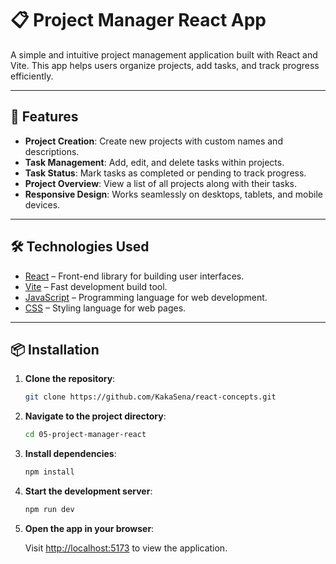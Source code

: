 # 📋 Project Manager React App

A simple and intuitive project management application built with React and Vite. This app helps users organize projects, add tasks, and track progress efficiently.

---

## 🚀 Features

- **Project Creation**: Create new projects with custom names and descriptions.
- **Task Management**: Add, edit, and delete tasks within projects.
- **Task Status**: Mark tasks as completed or pending to track progress.
- **Project Overview**: View a list of all projects along with their tasks.
- **Responsive Design**: Works seamlessly on desktops, tablets, and mobile devices.

---

## 🛠️ Technologies Used

- [React](https://reactjs.org/) – Front-end library for building user interfaces.
- [Vite](https://vitejs.dev/) – Fast development build tool.
- [JavaScript](https://developer.mozilla.org/en-US/docs/Web/JavaScript) – Programming language for web development.
- [CSS](https://developer.mozilla.org/en-US/docs/Web/CSS) – Styling language for web pages.

---

## 📦 Installation

1. **Clone the repository**:

   ```bash
   git clone https://github.com/KakaSena/react-concepts.git
   ```

2. **Navigate to the project directory**:

   ```bash
   cd 05-project-manager-react
   ```

3. **Install dependencies**:

   ```bash
   npm install
   ```

4. **Start the development server**:

   ```bash
   npm run dev
   ```

5. **Open the app in your browser**:

   Visit [http://localhost:5173](http://localhost:5173) to view the application.
